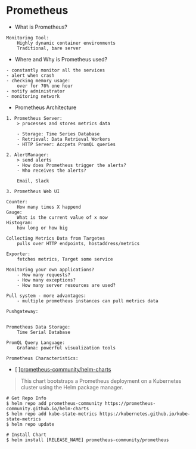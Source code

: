Prometheus
==========

* What is Prometheus?
```
Monitoring Tool:
    Highly dynamic container environments
    Traditional, bare server

```

* Where and Why is Prometheus used?
```
- constantly monitor all the services
- alert when crash
- checking memory usage:
    over for 70% one hour
- notify administrator
- monitoring network
```

* Prometheus Architecture
```
1. Prometheus Server:
    > processes and stores metrics data

    - Storage: Time Series Database
    - Retrieval: Data Retrieval Workers
    - HTTP Server: Accpets PromQL queries

2. AlertManager:
    > send alerts
    - How does Prometheus trigger the alerts?
    - Who receives the alerts?

    Email, Slack

3. Prometheus Web UI

Counter:
    How many times X happend
Gauge:
    What is the current value of x now
Histogram:
    how long or how big

Collecting Metrics Data from Targetes
    pulls over HTTP endpoints, hostaddress/metrics

Exporter:
    fetches metrics, Target some service

Monitoring your own applications?
    - How many requests?
    - How many exceptions?
    - How many server resources are used?

Pull system - more advantages:
    - multiple prometheus instances can pull metrics data

Pushgateway:


Prometheus Data Storage:
    Time Serial Database

PromQL Query Language:
    Grafana: powerful visualization tools

Prometheus Characteristics:
```

- [  ][prometheus-community/helm-charts](https://github.com/prometheus-community/helm-charts/tree/main/charts/prometheus)
> This chart bootstraps a Prometheus deployment on a Kubernetes cluster using the Helm package manager.
```
# Get Repo Info
$ helm repo add prometheus-community https://prometheus-community.github.io/helm-charts
$ helm repo add kube-state-metrics https://kubernetes.github.io/kube-state-metrics
$ helm repo update

# Install Chart
$ helm install [RELEASE_NAME] prometheus-community/prometheus
```
